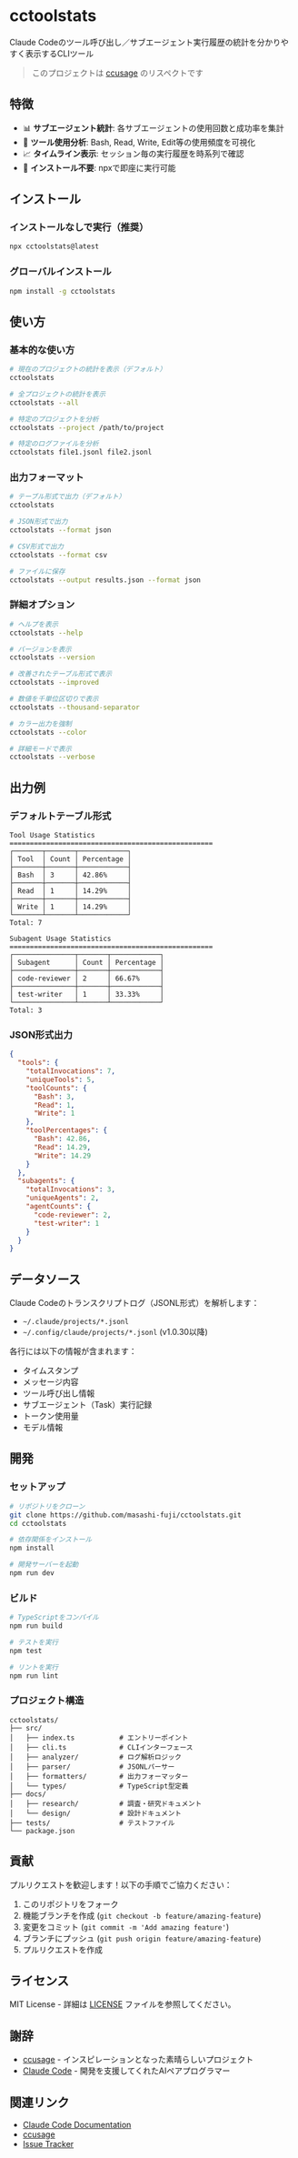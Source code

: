 # cctoolstats

Claude Codeのツール呼び出し／サブエージェント実行履歴の統計を分かりやすく表示するCLIツール

> このプロジェクトは [ccusage](https://github.com/ryoppippi/ccusage) のリスペクトです

## 特徴

- 📊 **サブエージェント統計**: 各サブエージェントの使用回数と成功率を集計
- 🔧 **ツール使用分析**: Bash, Read, Write, Edit等の使用頻度を可視化
- 📈 **タイムライン表示**: セッション毎の実行履歴を時系列で確認
- 🚀 **インストール不要**: npxで即座に実行可能

## インストール

### インストールなしで実行（推奨）

```bash
npx cctoolstats@latest
```

### グローバルインストール

```bash
npm install -g cctoolstats
```

## 使い方

### 基本的な使い方

```bash
# 現在のプロジェクトの統計を表示（デフォルト）
cctoolstats

# 全プロジェクトの統計を表示
cctoolstats --all

# 特定のプロジェクトを分析
cctoolstats --project /path/to/project

# 特定のログファイルを分析
cctoolstats file1.jsonl file2.jsonl
```

### 出力フォーマット

```bash
# テーブル形式で出力（デフォルト）
cctoolstats

# JSON形式で出力
cctoolstats --format json

# CSV形式で出力
cctoolstats --format csv

# ファイルに保存
cctoolstats --output results.json --format json
```

### 詳細オプション

```bash
# ヘルプを表示
cctoolstats --help

# バージョンを表示
cctoolstats --version

# 改善されたテーブル形式で表示
cctoolstats --improved

# 数値を千単位区切りで表示
cctoolstats --thousand-separator

# カラー出力を強制
cctoolstats --color

# 詳細モードで表示
cctoolstats --verbose
```

## 出力例

### デフォルトテーブル形式

```
Tool Usage Statistics
==================================================
┌───────┬───────┬────────────┐
│ Tool  │ Count │ Percentage │
├───────┼───────┼────────────┤
│ Bash  │ 3     │ 42.86%     │
├───────┼───────┼────────────┤
│ Read  │ 1     │ 14.29%     │
├───────┼───────┼────────────┤
│ Write │ 1     │ 14.29%     │
└───────┴───────┴────────────┘
Total: 7

Subagent Usage Statistics
==================================================
┌───────────────┬───────┬────────────┐
│ Subagent      │ Count │ Percentage │
├───────────────┼───────┼────────────┤
│ code-reviewer │ 2     │ 66.67%     │
├───────────────┼───────┼────────────┤
│ test-writer   │ 1     │ 33.33%     │
└───────────────┴───────┴────────────┘
Total: 3
```

### JSON形式出力

```json
{
  "tools": {
    "totalInvocations": 7,
    "uniqueTools": 5,
    "toolCounts": {
      "Bash": 3,
      "Read": 1,
      "Write": 1
    },
    "toolPercentages": {
      "Bash": 42.86,
      "Read": 14.29,
      "Write": 14.29
    }
  },
  "subagents": {
    "totalInvocations": 3,
    "uniqueAgents": 2,
    "agentCounts": {
      "code-reviewer": 2,
      "test-writer": 1
    }
  }
}
```

## データソース

Claude Codeのトランスクリプトログ（JSONL形式）を解析します：

- `~/.claude/projects/*.jsonl`
- `~/.config/claude/projects/*.jsonl` (v1.0.30以降)

各行には以下の情報が含まれます：
- タイムスタンプ
- メッセージ内容
- ツール呼び出し情報
- サブエージェント（Task）実行記録
- トークン使用量
- モデル情報

## 開発

### セットアップ

```bash
# リポジトリをクローン
git clone https://github.com/masashi-fuji/cctoolstats.git
cd cctoolstats

# 依存関係をインストール
npm install

# 開発サーバーを起動
npm run dev
```

### ビルド

```bash
# TypeScriptをコンパイル
npm run build

# テストを実行
npm test

# リントを実行
npm run lint
```

### プロジェクト構造

```
cctoolstats/
├── src/
│   ├── index.ts           # エントリーポイント
│   ├── cli.ts             # CLIインターフェース
│   ├── analyzer/          # ログ解析ロジック
│   ├── parser/            # JSONLパーサー
│   ├── formatters/        # 出力フォーマッター
│   └── types/             # TypeScript型定義
├── docs/
│   ├── research/          # 調査・研究ドキュメント
│   └── design/            # 設計ドキュメント
├── tests/                 # テストファイル
└── package.json
```

## 貢献

プルリクエストを歓迎します！以下の手順でご協力ください：

1. このリポジトリをフォーク
2. 機能ブランチを作成 (`git checkout -b feature/amazing-feature`)
3. 変更をコミット (`git commit -m 'Add amazing feature'`)
4. ブランチにプッシュ (`git push origin feature/amazing-feature`)
5. プルリクエストを作成

## ライセンス

MIT License - 詳細は [LICENSE](LICENSE) ファイルを参照してください。

## 謝辞

- [ccusage](https://github.com/ryoppippi/ccusage) - インスピレーションとなった素晴らしいプロジェクト
- [Claude Code](https://claude.ai/code) - 開発を支援してくれたAIペアプログラマー

## 関連リンク

- [Claude Code Documentation](https://docs.anthropic.com/en/docs/claude-code)
- [ccusage](https://github.com/ryoppippi/ccusage)
- [Issue Tracker](https://github.com/masashi-fuji/cctoolstats/issues)
